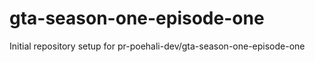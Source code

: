 # gta-season-one-episode-one

Initial repository setup for pr-poehali-dev/gta-season-one-episode-one
